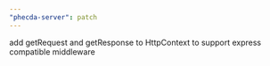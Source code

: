 ```yaml
---
"phecda-server": patch
---
```


add getRequest and getResponse to HttpContext to support express compatible middleware
